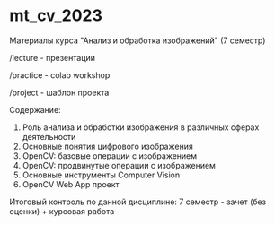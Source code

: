 # mt_cv_2023
Материалы курса "Анализ и обработка изображений" (7 семестр)

/lecture - презентации

/practice - colab workshop

/project - шаблон проекта

Содержание:

1. Роль анализа и обработки изображения в различных сферах деятельности
2. Основные понятия цифрового изображения
3. OpenCV: базовые операции с изображением
4. OpenCV: продвинутые операции с изображением
5. Основные инструменты Computer Vision
6. OpenCV Web App проект

Итоговый контроль по данной дисциплине: 7 семестр - зачет (без оценки) + курсовая работа
